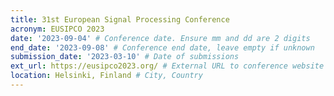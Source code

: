 ```yaml
---
title: 31st European Signal Processing Conference
acronym: EUSIPCO 2023
date: '2023-09-04' # Conference date. Ensure mm and dd are 2 digits
end_date: '2023-09-08' # Conference end date, leave empty if unknown
submission_date: '2023-03-10' # Date of submissions
ext_url: https://eusipco2023.org/ # External URL to conference website
location: Helsinki, Finland # City, Country
---
```

